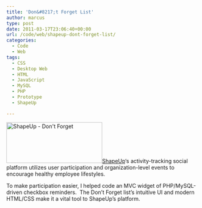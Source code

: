 ```yaml
---
title: 'Don&#8217;t Forget List'
author: marcus
type: post
date: 2011-03-17T23:06:40+00:00
url: /code/web/shapeup-dont-forget-list/
categories:
  - Code
  - Web
tags:
  - CSS
  - Desktop Web
  - HTML
  - JavaScript
  - MySQL
  - PHP
  - Prototype
  - ShapeUp

---
```

[<img class="alignleft wp-image-213 size-full" src="http://alexmarc.us/wp-content/uploads/2012/10/ShapeUp_DontForget.png" alt="ShapeUp - Don't Forget" width="251" height="107" />][1][ShapeUp][2]&#8216;s activity-tracking social platform utilizes user participation and organization-level events to encourage healthy employee lifestyles.

To make participation easier, I helped code an MVC widget of PHP/MySQL-driven checkbox reminders.  The Don&#8217;t Forget list&#8217;s intuitive UI and modern HTML/CSS make it a vital tool to ShapeUp&#8217;s platform.

 [1]: http://www.shapeup.com
 [2]: http://www.shapeup.com/